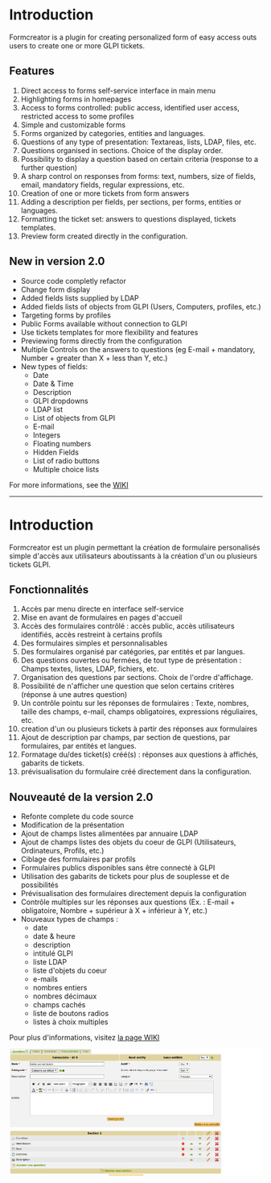 Introduction
============
Formcreator is a plugin for creating personalized form of easy access outs users to create one or more GLPI tickets.

Features
--------
1. Direct access to forms self-service interface in main menu
2. Highlighting forms in homepages
3. Access to forms controlled: public access, identified user access, restricted access to some profiles
4. Simple and customizable forms
5. Forms organized by categories, entities and languages.
6. Questions of any type of presentation: Textareas, lists, LDAP, files, etc.
7. Questions organised in sections. Choice of the display order.
8. Possibility to display a question based on certain criteria (response to a further question)
9. A sharp control on responses from forms: text, numbers, size of fields, email, mandatory fields, regular expressions, etc.
10. Creation of one or more tickets from form answers
11. Adding a description per fields, per sections, per forms, entities or languages.
12. Formatting the ticket set: answers to questions displayed, tickets templates.
13. Preview form created directly in the configuration.

New in version 2.0
---------------------------
- Source code completly refactor
- Change form display
- Added fields lists supplied by LDAP
- Added fields lists of objects from GLPI (Users, Computers, profiles, etc.)
- Targeting forms by profiles
- Public Forms available without connection to GLPI
- Use tickets templates for more flexibility and features
- Previewing forms directly from the configuration
- Multiple Controls on the answers to questions (eg E-mail + mandatory, Number + greater than X + less than Y, etc.)
- New types of fields:
    - Date
    - Date & Time
    - Description
    - GLPI dropdowns
    - LDAP list
    - List of objects from GLPI
    - E-mail
    - Integers
    - Floating numbers
    - Hidden Fields
    - List of radio buttons
    - Multiple choice lists

For more informations, see the [WIKI](https://github.com/TECLIB/formcreator/wiki)

------------------------------------------------------------------------------------------------------------------------

Introduction
============

Formcreator est un plugin permettant la création de formulaire personalisés simple d'accès aux utilisateurs aboutissants à la création d'un ou plusieurs tickets GLPI.

Fonctionnalités
---------------

1. Accès par menu directe en interface self-service
2. Mise en avant de formulaires en pages d'accueil
3. Accès des formulaires contrôlé : accès public, accès utilisateurs identifiés, accès restreint à certains profils
4. Des formulaires simples et personnalisables
5. Des formulaires organisé par catégories, par entités et par langues.
6. Des questions ouvertes ou fermées, de tout type de présentation : Champs textes, listes, LDAP, fichiers, etc.
7. Organisation des questions par sections. Choix de l'ordre d'affichage.
8. Possibilité de n'afficher une question que selon certains critères (réponse à une autres question)
9. Un contrôle pointu sur les réponses de formulaires : Texte, nombres, taille des champs, e-mail, champs obligatoires, expressions réguliaires, etc.
10. creation d'un ou plusieurs tickets à partir des réponses aux formulaires
11. Ajout de description par champs, par section de questions, par formulaires, par entités et langues.
12. Formatage du/des ticket(s) créé(s) : réponses aux questions à affichés, gabarits de tickets.
13. prévisualisation du formulaire créé directement dans la configuration.

Nouveauté de la version 2.0
---------------------------
- Refonte complete du code source
- Modification de la présentation
- Ajout de champs listes alimentées par annuaire LDAP
- Ajout de champs listes des objets du coeur de GLPI (Utilisateurs, Ordinateurs, Profils, etc.)
- Ciblage des formulaires par profils
- Formulaires publics disponibles sans être connecté à GLPI
- Utilisation des gabarits de tickets pour plus de souplesse et de possibilités
- Prévisualisation des formulaires directement depuis la configuration
- Contrôle multiples sur les réponses aux questions (Ex. : E-mail + obligatoire, Nombre + supérieur à X + inférieur à Y, etc.)
- Nouveaux types de champs :
    - date
    - date & heure
    - description
    - intitulé GLPI
    - liste LDAP
    - liste d'objets du coeur
    - e-mails
    - nombres entiers
    - nombres décimaux
    - champs cachés
    - liste de boutons radios
    - listes à choix multiples

Pour plus d'informations, visitez [la page WIKI](https://github.com/TECLIB/formcreator/wiki)

![Configuration](/screenshot.png "Configuration")
